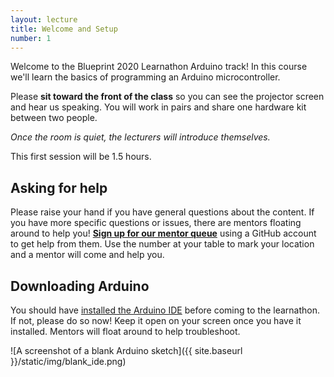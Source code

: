 ```yaml
---
layout: lecture
title: Welcome and Setup
number: 1
---
```


Welcome to the Blueprint 2020 Learnathon Arduino track! In this course we'll
learn the basics of programming an Arduino microcontroller.

Please **sit toward the front of the class** so you can see the projector
screen and hear us speaking. You will work in pairs and share one hardware
kit between two people.

_Once the room is quiet, the lecturers will introduce themselves._

This first session will be 1.5 hours.

## Asking for help

Please raise your hand if you have general questions about the content. If
you have more specific questions or issues, there are mentors floating around
to help you! **[Sign up for our mentor queue][queue]** using a GitHub account
to get help from them. Use the number at your table to mark your location and
a mentor will come and help you.

## Downloading Arduino

You should have [installed the Arduino IDE][arduino] before coming to the
learnathon. If not, please do so now! Keep it open on your screen once you
have it installed. Mentors will float around to help troubleshoot.

![A screenshot of a blank Arduino sketch]({{ site.baseurl }}/static/img/blank_ide.png)

[arduino]: https://www.arduino.cc/en/Main/Software
[queue]: https://q.hackmit.org